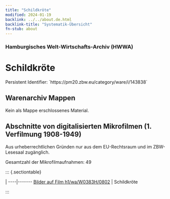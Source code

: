 ```yaml
---
title: "Schildkröte"
modified: 2024-01-19
backlink: ../../about.de.html
backlink-title: "Systematik-Übersicht"
fn-stub: about
---
```


### Hamburgisches Welt-Wirtschafts-Archiv (HWWA)

# Schildkröte

<div class="hint">Persistent Identifier: `https://pm20.zbw.eu/category/ware/i/143838`</div>







## Warenarchiv Mappen





Kein als Mappe erschlossenes Material.



<a id="filmsections" />

## Abschnitte von digitalisierten Mikrofilmen (1. Verfilmung 1908-1949)

<p>Aus urheberrechtlichen Gründen nur aus dem EU-Rechtsraum und im ZBW-Lesesaal zugänglich.</p>


<p>Gesamtzahl der Mikrofilmaufnahmen: 49</p>





::: {.sectiontable}

 | 
----|-------
<a class="btn" href="https://pm20.zbw.eu/film/h1/wa/W0383H/0802" rel="nofollow">Bilder auf Film h1/wa/W0383H/0802</a> | Schildkröte


:::
















